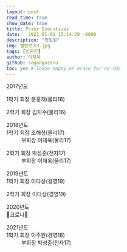 ```yaml
---
layout: post
read_time: true
show_date: true
title: Prior Executives
date:   2021-01-01 15:14:20 -0600
description: "전임원"
img: 별반로고3.jpg
tags: [임원진]
author: 이재욱
github: sogangastro
toc: yes # leave empty or erase for no TOC
---
```

2017년도 <br>

1학기 회장 문홍재(물리16)

2학기 회장 김지수(물리16)

2018년도 <br>
1학기 회장 조해성(물리17) <br>
&nbsp;&nbsp;&nbsp;&nbsp;&nbsp;&nbsp;&nbsp;&nbsp;&nbsp;&nbsp;부회장 이재욱(물리17) <br>
      
2학기 회장 박성준(전자17) <br>
&nbsp;&nbsp;&nbsp;&nbsp;&nbsp;&nbsp;&nbsp;&nbsp;&nbsp;&nbsp;부회장 이재욱(물리17) <br>
      
2019년도 <br>
1학기 회장 이다상(경영19)

2학기 회장 이다상(경영19)

2020년도 <br>
👹코로나👹

2021년도 <br>
1학기 회장 이주원(경영18) <br>
&nbsp;&nbsp;&nbsp;&nbsp;&nbsp;&nbsp;&nbsp;&nbsp;&nbsp;&nbsp;부회장 박성준(전자17)
